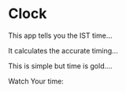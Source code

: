 # Clock

This app tells you the IST time…

It calculates the accurate timing…

This is simple but time is gold….

Watch Your time:
